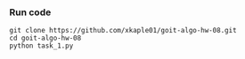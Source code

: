 ### Run code ###

```
git clone https://github.com/xkaple01/goit-algo-hw-08.git
cd goit-algo-hw-08
python task_1.py
```